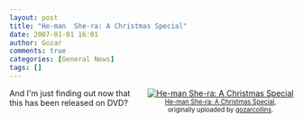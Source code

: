 ```yaml
---
layout: post
title: "He-man  She-ra: A Christmas Special"
date: 2007-01-01 16:01
author: Gozar
comments: true
categories: [General News]
tags: []
---
```

<style type="text/css">
.flickr-photo { }
.flickr-frame {	float: right; text-align: center; margin-left: 15px; margin-bottom: 15px; }
.flickr-caption { font-size: 0.8em; margin-top: 0px; }
</style>

<div class="flickr-frame">
	<a href="http://www.flickr.com/photos/10534586@N00/341183117/" title="photo sharing"><img src="http://farm1.static.flickr.com/145/341183117_2c271ed5c8_m.jpg" class="flickr-photo" alt="He-man  She-ra: A Christmas Special" /></a><br />
	<span class="flickr-caption">
		<a href="http://www.flickr.com/photos/10534586@N00/341183117/">He-man  She-ra: A Christmas Special</a>,<br /> originally uploaded by <a href="http://www.flickr.com/people/10534586@N00/">gozarcollins</a>.
	</span>
</div>
And I'm just finding out now that this has been released on DVD?
<br clear="all" />
